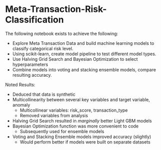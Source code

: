 # Meta-Transaction-Risk-Classification
The following notebook exists to achieve the following:
- Explore Meta Transaction Data and build machine learning models to classify categorical risk level.
- Using scikit-learn, create model pipeline to test different model types.
- Use Halving Grid Search and Bayesian Optimization to select hyperparameters
- Combine models into voting and stacking ensemble models, compare resulting accuracy.

Noted Results:
- Deduced that data is synthetic
- Multicollinearity between several key variables and target variable, anomaly
  - Multicollinear variables: risk_score, transaction_type
  - Removed variables from analysis
- Halving Grid Search resulted in *marginally* better Light GBM models
- Bayesian Optimization function was more convenient to code
  - Subsequently used for ensemble models
- Voting and Stacking Ensemble models improved accuracy (slightly)
  - Would perform better if models were built on separate datasets

